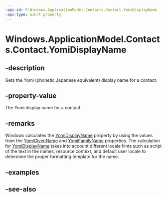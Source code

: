 ----api-id: P:Windows.ApplicationModel.Contacts.Contact.YomiDisplayName
-api-type: winrt property
---<!-- Property syntaxpublic string YomiDisplayName { get; }--># Windows.ApplicationModel.Contacts.Contact.YomiDisplayName## -descriptionGets the Yomi (phonetic Japanese equivalent) display name for a contact.## -property-valueThe Yomi display name for a contact.## -remarksWindows calculates the [YomiDisplayName](contact_yomidisplayname.md) property by using the values from the [YomiGivenName](contact_yomigivenname.md) and [YomiFamilyName](contact_yomifamilyname.md) properties. The calculation for [YomiDisplayName](contact_yomidisplayname.md) takes into account different locale hints such as script of the text in the names, resource context, and default user locale to determine the proper formatting template for the name.## -examples## -see-also